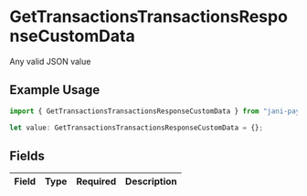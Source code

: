 # GetTransactionsTransactionsResponseCustomData

Any valid JSON value

## Example Usage

```typescript
import { GetTransactionsTransactionsResponseCustomData } from "jani-payments/models/operations";

let value: GetTransactionsTransactionsResponseCustomData = {};
```

## Fields

| Field       | Type        | Required    | Description |
| ----------- | ----------- | ----------- | ----------- |